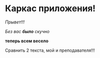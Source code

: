 # Каркас приложения!

_Прывет!!!_

*Без вас __было__ скучно*

__теперь всем весело__

Сравнить 2 текста, мой и преподавателя!!!
